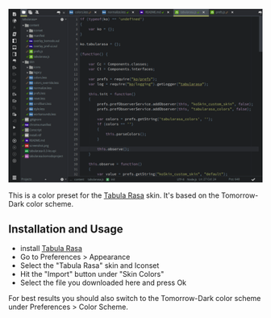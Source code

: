 ![Screenshot](screenshot.png)

This is a color preset for the [Tabula Rasa] skin. It's based on the Tomorrow-Dark color scheme.

## Installation and Usage

 * install [Tabula Rasa]
 * Go to Preferences > Appearance
 * Select the "Tabula Rasa" skin and Iconset
 * Hit the "Import" button under "Skin Colors"
 * Select the file you downloaded here and press Ok
 
For best results you should also switch to the Tomorrow-Dark color scheme under Preferences > Color Scheme.

   [Tabula Rasa]: http://komodoide.com/packages/skins/tabula-rasa/